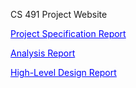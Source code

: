 CS 491 Project Website


<a href="https://github.com/antduru/CS491/raw/main/project_spec_ant_atay_enver%20(2).pdf" style="color:blue" id="raw-url" data-view-component="true" class="btn-sm btn BtnGroup-item">  Project Specification Report
</a>


<a href="https://github.com/antduru/CS491/raw/main/Analysis%20Report%20(1).pdf" style="color:blue" id="raw-url" data-view-component="true" class="btn-sm btn BtnGroup-item">  Analysis Report
</a>

<a href="https://github.com/antduru/CS491/raw/main/High-Level%20Design%20Report.pdf" style="color:blue" id="raw-url" data-view-component="true" class="btn-sm btn BtnGroup-item">  High-Level Design Report 
</a>
